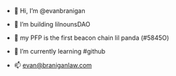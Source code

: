 - 👋 Hi, I’m @evanbranigan
- 👀 I’m building lilnounsDAO
- 🐼 my PFP is the first beacon chain lil panda (#5845O)      

- 🌱 I’m currently learning #github
- 📫 evan@braniganlaw.com

<!---
evanbranigan/evanbranigan is a ✨ special ✨ repository because its `README.md` (this file) appears on your GitHub profile.
You can click the Preview link to take a look at your changes.
--->
